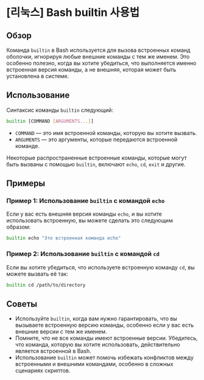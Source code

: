 # [리눅스] Bash builtin 사용법

## Обзор
Команда `builtin` в Bash используется для вызова встроенных команд оболочки, игнорируя любые внешние команды с тем же именем. Это особенно полезно, когда вы хотите убедиться, что выполняется именно встроенная версия команды, а не внешняя, которая может быть установлена в системе.

## Использование
Синтаксис команды `builtin` следующий:

```bash
builtin [COMMAND [ARGUMENTS...]]
```

- `COMMAND` — это имя встроенной команды, которую вы хотите вызвать.
- `ARGUMENTS` — это аргументы, которые передаются встроенной команде.

Некоторые распространенные встроенные команды, которые могут быть вызваны с помощью `builtin`, включают `echo`, `cd`, `exit` и другие.

## Примеры
### Пример 1: Использование `builtin` с командой `echo`
Если у вас есть внешняя версия команды `echo`, и вы хотите использовать встроенную, вы можете сделать это следующим образом:

```bash
builtin echo "Это встроенная команда echo"
```

### Пример 2: Использование `builtin` с командой `cd`
Если вы хотите убедиться, что используете встроенную команду `cd`, вы можете вызвать её так:

```bash
builtin cd /path/to/directory
```

## Советы
- Используйте `builtin`, когда вам нужно гарантировать, что вы вызываете встроенную версию команды, особенно если у вас есть внешние версии с тем же именем.
- Помните, что не все команды имеют встроенные версии. Убедитесь, что команда, которую вы хотите использовать, действительно является встроенной в Bash.
- Использование `builtin` может помочь избежать конфликтов между встроенными и внешними командами, особенно в сложных сценариях скриптов.
